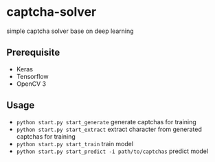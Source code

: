 # captcha-solver
simple captcha solver base on deep learning

## Prerequisite
* Keras
* Tensorflow
* OpenCV 3


## Usage
* `python start.py start_generate` generate captchas for training
* `python start.py start_extract` extract character from generated captchas for training
* `python start.py start_train` train model
* `python start.py start_predict -i path/to/captchas` predict model